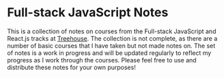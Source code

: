 # Full-stack JavaScript Notes
This is a collection of notes on courses from the Full-stack JavaScript and React.js tracks at [Treehouse](https://www.teamtreehouse.com/). The collection is not complete, as there are a number of basic courses that I have taken but not made notes on. The set of notes is a work in progress and will be updated regularly to reflect my progress as I work through the courses. Please feel free to use and distribute these notes for your own purposes!
